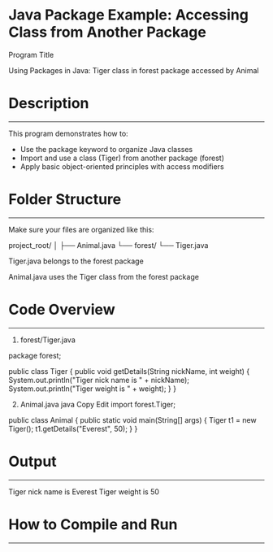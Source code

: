 # Java Package Example: Accessing Class from Another Package

Program Title

Using Packages in Java: Tiger class in forest package accessed by Animal



# Description
-------------
This program demonstrates how to:
* Use the package keyword to organize Java classes
* Import and use a class (Tiger) from another package (forest)
* Apply basic object-oriented principles with access modifiers



# Folder Structure
------------------
Make sure your files are organized like this:

project_root/
│
├── Animal.java
└── forest/
    └── Tiger.java

Tiger.java belongs to the forest package

Animal.java uses the Tiger class from the forest package



# Code Overview
---------------

1. forest/Tiger.java

package forest;

public class Tiger {
    public void getDetails(String nickName, int weight) {
        System.out.println("Tiger nick name is " + nickName);
        System.out.println("Tiger weight is " + weight);
    }
}


2. Animal.java
java
Copy
Edit
import forest.Tiger;

public class Animal {
    public static void main(String[] args) {
        Tiger t1 = new Tiger();
        t1.getDetails("Everest", 50);
    }
}



# Output
--------
Tiger nick name is Everest
Tiger weight is 50



# How to Compile and Run
------------------------